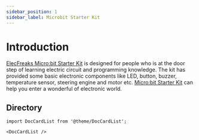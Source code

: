 ```yaml
---
sidebar_position: 1
sidebar_label: Microbit Starter Kit
---
```


# Introduction

[ElecFreaks Micro:bit Starter Kit](https://www.elecfreaks.com/micro-bit-starter-kit.html) is designed for people who is at the door step of learning electric circuit and programming knowledge.
The kit has provided some basic electronic components like LED, button, buzzer, temperature sensor, steering engine and motor etc.
[Micro:bit Starter Kit](https://www.elecfreaks.com/micro-bit-starter-kit.html)  can help you enter a wonderful of electronic world.


## Directory

```mdx-code-block
import DocCardList from '@theme/DocCardList';

<DocCardList />
```
